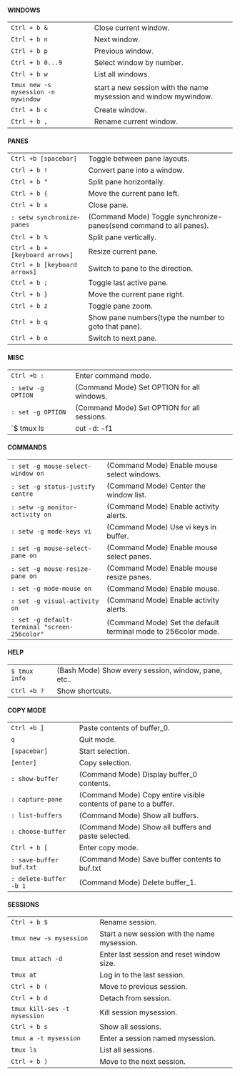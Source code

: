 #### WINDOWS
|||
|-|-|
`Ctrl + b &`|Close current window.
`Ctrl + b n`|Next window.
`Ctrl + b p`|Previous window.
`Ctrl + b 0...9`|Select window by number.
`Ctrl + b w`|List all windows.
`tmux new -s mysession -n mywindow`|start a new session with the name mysession and window mywindow.
`Ctrl + b c`|Create window.
`Ctrl + b ,`|Rename current window.
#### PANES
|||
|-|-|
`Ctrl +b [spacebar]`|Toggle between pane layouts.
`Ctrl + b !`|Convert pane into a window.
`Ctrl + b "`|Split pane horizontally.
`Ctrl + b {`|Move the current pane left.
`Ctrl + b x`|Close pane.
`: setw synchronize-panes`|(Command Mode) Toggle synchronize-panes(send command to all panes).
`Ctrl + b %`|Split pane vertically.
`Ctrl + b + [keyboard arrows]`|Resize current pane.
`Ctrl + b [keyboard arrows]`|Switch to pane to the direction.
`Ctrl + b ;`|Toggle last active pane.
`Ctrl + b }`|Move the current pane right.
`Ctrl + b z`|Toggle pane zoom.
`Ctrl + b q`|Show pane numbers(type the number to goto that pane).
`Ctrl + b o`|Switch to next pane.
#### MISC
|||
|-|-|
`Ctrl +b :`|Enter command mode.
`: setw -g OPTION`|(Command Mode) Set OPTION for all windows.
`: set -g OPTION`|(Command Mode) Set OPTION for all sessions.
`$ tmux ls | cut -d: -f1 | xargs -l1 tmux kill-session -t`|(Bash Mode) Kill all the tmux sessions.
#### COMMANDS
|||
|-|-|
`: set -g mouse-select-window on`|(Command Mode) Enable mouse select windows.
`: set -g status-justify centre`|(Command Mode) Center the window list.
`: setw -g monitor-activity on`|(Command Mode) Enable activity alerts.
`: setw -g mode-keys vi`|(Command Mode) Use vi keys in buffer.
`: set -g mouse-select-pane on`|(Command Mode) Enable mouse select panes.
`: set -g mouse-resize-pane on`|(Command Mode) Enable mouse resize panes.
`: set -g mode-mouse on`|(Command Mode) Enable mouse.
`: set -g visual-activity on`|(Command Mode) Enable activity alerts.
`: set -g default-terminal "screen-256color"`|(Command Mode) Set the default terminal mode to 256color mode.
#### HELP
|||
|-|-|
`$ tmux info`|(Bash Mode) Show every session, window, pane, etc..
`Ctrl +b ?`|Show shortcuts.
#### COPY MODE
|||
|-|-|
`Ctrl +b ]`|Paste contents of buffer_0.
`q`|Quit mode.
`[spacebar]`|Start selection.
`[enter]`|Copy selection.
`: show-buffer`|(Command Mode) Display buffer_0 contents.
`: capture-pane`|(Command Mode) Copy entire visible contents of pane to a buffer.
`: list-buffers`|(Command Mode) Show all buffers.
`: choose-buffer`|(Command Mode) Show all buffers and paste selected.
`Ctrl + b [`|Enter copy mode.
`: save-buffer buf.txt`|(Command Mode) Save buffer contents to buf.txt
`: delete-buffer -b 1`|(Command Mode) Delete buffer_1.
#### SESSIONS
|||
|-|-|
`Ctrl + b $`|Rename session.
`tmux new -s mysession`|Start a new session with the name mysession.
`tmux attach -d`|Enter last session and reset window size.
`tmux at`|Log in to the last session.
`Ctrl + b (`|Move to previous session.
`Ctrl + b d`|Detach from session.
`tmux kill-ses -t mysession`|Kill session mysession.
`Ctrl + b s`|Show all sessions.
`tmux a -t mysession`|Enter a session named mysession.
`tmux ls`|List all sessions.
`Ctrl + b )`|Move to the next session.
